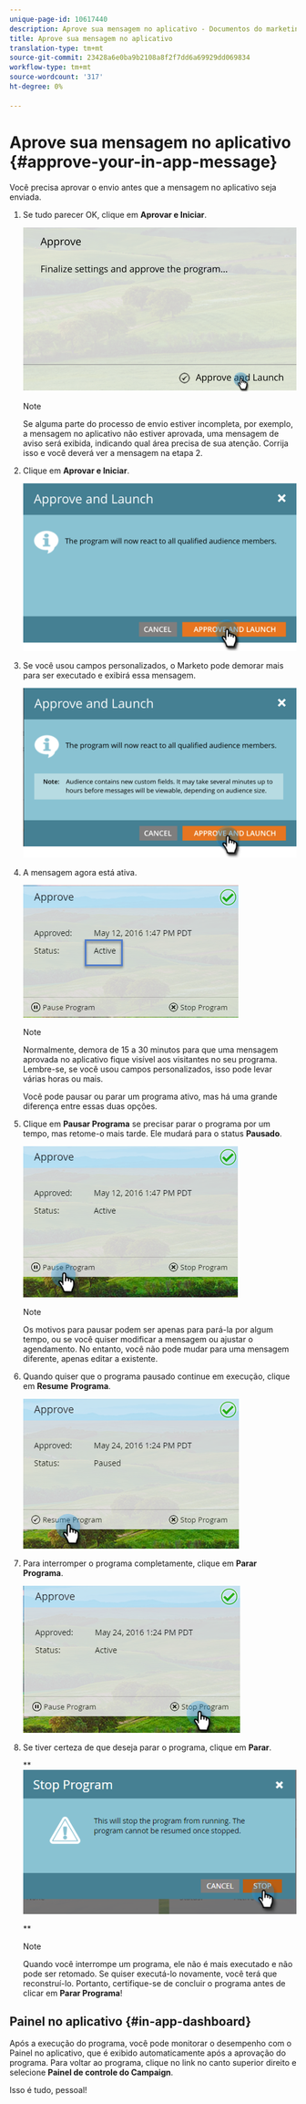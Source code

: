 ```yaml
---
unique-page-id: 10617440
description: Aprove sua mensagem no aplicativo - Documentos do marketing - Documentação do produto
title: Aprove sua mensagem no aplicativo
translation-type: tm+mt
source-git-commit: 23428a6e0ba9b2108a8f2f7dd6a69929dd069834
workflow-type: tm+mt
source-wordcount: '317'
ht-degree: 0%

---
```



# Aprove sua mensagem no aplicativo {#approve-your-in-app-message}

Você precisa aprovar o envio antes que a mensagem no aplicativo seja enviada.

1. Se tudo parecer OK, clique em **Aprovar e Iniciar**.

   ![](assets/pasted-image-at-2016-05-31-02-08-pm-281-29.png)

   >[!NOTE]
   >
   >Se alguma parte do processo de envio estiver incompleta, por exemplo, a mensagem no aplicativo não estiver aprovada, uma mensagem de aviso será exibida, indicando qual área precisa de sua atenção. Corrija isso e você deverá ver a mensagem na etapa 2.

1. Clique em **Aprovar e Iniciar**.

   ![](assets/pasted-image-at-2016-05-31-02-08-pm.png)

1. Se você usou campos personalizados, o Marketo pode demorar mais para ser executado e exibirá essa mensagem.

   ![](assets/pasted-image-at-2016-05-31-02-09-pm.png)

1. A mensagem agora está ativa.

   ![](assets/image2016-5-12-13-3a49-3a5.png)

   >[!NOTE]
   >
   >Normalmente, demora de 15 a 30 minutos para que uma mensagem aprovada no aplicativo fique visível aos visitantes no seu programa. Lembre-se, se você usou campos personalizados, isso pode levar várias horas ou mais.

   Você pode pausar ou parar um programa ativo, mas há uma grande diferença entre essas duas opções.

1. Clique em **Pausar Programa** se precisar parar o programa por um tempo, mas retome-o mais tarde. Ele mudará para o status **Pausado**.

   ![](assets/image2016-5-12-13-3a50-3a26.png)

   >[!NOTE]
   >
   >Os motivos para pausar podem ser apenas para pará-la por algum tempo, ou se você quiser modificar a mensagem ou ajustar o agendamento. No entanto, você não pode mudar para uma mensagem diferente, apenas editar a existente.

1. Quando quiser que o programa pausado continue em execução, clique em **Resume** **Programa**.

   ![](assets/image2016-5-24-13-3a26-3a43.png)

1. Para interromper o programa completamente, clique em **Parar Programa**.

   ![](assets/image2016-5-24-13-3a29-3a35.png)

1. Se tiver certeza de que deseja parar o programa, clique em **Parar**.

   ** ![](assets/image2016-5-24-13-3a31-3a22.png)

   **

   >[!NOTE]
   >
   >Quando você interrompe um programa, ele não é mais executado e não pode ser retomado. Se quiser executá-lo novamente, você terá que reconstruí-lo. Portanto, certifique-se de concluir o programa antes de clicar em **Parar Programa**!

## Painel no aplicativo {#in-app-dashboard}

Após a execução do programa, você pode monitorar o desempenho com o Painel no aplicativo, que é exibido automaticamente após a aprovação do programa. Para voltar ao programa, clique no link no canto superior direito e selecione **Painel de controle do Campaign**.

Isso é tudo, pessoal!

